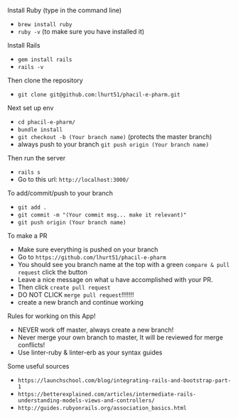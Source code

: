 Install Ruby (type in the command line)
*   ```brew install ruby```
*   ```ruby -v```		(to make sure you have installed it)

Install Rails
*   ```gem install rails```
*   ```rails -v```

Then clone the repository
*   ```git clone git@github.com:lhurt51/phacil-e-pharm.git```

Next set up env
*   ```cd phacil-e-pharm/```
*   ```bundle install```
*	```git checkout -b (Your branch name)``` (protects the master branch)
*	always push to your branch ```git push origin (Your branch name)```

Then run the server
*   ```rails s```
*   Go to this url: ```http://localhost:3000/```

To add/commit/push to your branch
*	```git add .```
*	```git commit -m "(Your commit msg... make it relevant)"```
*	```git push origin (Your branch name)```

To make a PR
*	Make sure everything is pushed on your branch
*	Go to ```https://github.com/lhurt51/phacil-e-pharm```
*	You should see you branch name at the top with a green ```compare & pull request``` click the button
*	Leave a nice message on what u have accomplished with your PR.
*	Then click ```create pull request```
*	DO NOT CLICK ```merge pull request```!!!!!!!
*	create a new branch and continue working

Rules for working on this App!

* NEVER work off master, always create a new branch!
* Never merge your own branch to master, It will be reviewed for merge conflicts!
* Use linter-ruby & linter-erb as your syntax guides

Some useful sources
*	```https://launchschool.com/blog/integrating-rails-and-bootstrap-part-1```
*	```https://betterexplained.com/articles/intermediate-rails-understanding-models-views-and-controllers/```
*	```http://guides.rubyonrails.org/association_basics.html```
